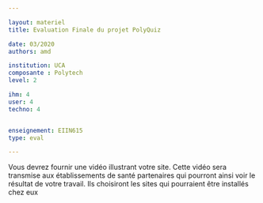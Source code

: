 ```yaml
---

layout: materiel
title: Evaluation Finale du projet PolyQuiz 

date: 03/2020
authors: amd

institution: UCA 
composante : Polytech
level: 2

ihm: 4
user: 4
techno: 4


enseignement: EIIN615
type: eval

---
```



Vous devrez fournir une vidéo illustrant votre site.
Cette vidéo sera transmise aux établissements de santé partenaires qui pourront ainsi voir le résultat de votre travail.
Ils choisiront les sites  qui pourraient être installés chez eux